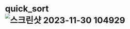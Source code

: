 # quick_sort![스크린샷 2023-11-30 104929](https://github.com/kimsihyeon24/quick_sort/assets/126483882/148ce6ba-c8da-4681-8f0e-f0ef77275f3c)
